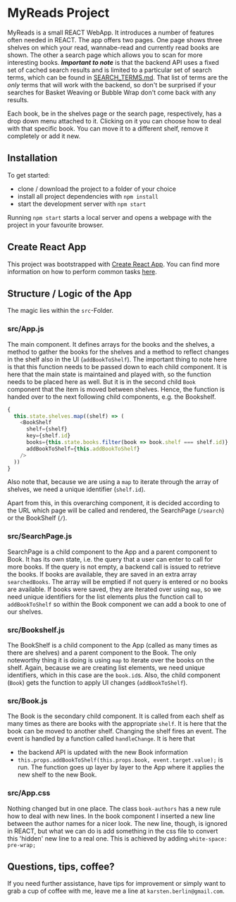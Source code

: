 # MyReads Project

MyReads is a small REACT WebApp. It introduces a number of features often needed in REACT.
The app offers two pages. One page shows three shelves on which your read, wannabe-read and currently read books are shown. The other a search page which allows you to scan for more interesting books. __*Important to note*__ is that the backend API uses a fixed set of cached search results and is limited to a particular set of search terms, which can be found in [SEARCH_TERMS.md](SEARCH_TERMS.md). That list of terms are the _only_ terms that will work with the backend, so don't be surprised if your searches for Basket Weaving or Bubble Wrap don't come back with any results.

Each book, be in the shelves page or the search page, respectively, has a drop down menu attached to it. Clicking on it you can choose how to deal with that specific book. You can move it to a different shelf, remove it completely or add it new.


## Installation

To get started:

* clone / download the project to a folder of your choice
* install all project dependencies with `npm install`
* start the development server with `npm start`

Running `npm start` starts a local server and opens a webpage with the project
in your favourite browser.



## Create React App

This project was bootstrapped with [Create React App](https://github.com/facebookincubator/create-react-app). You can find more information on how to perform common tasks [here](https://github.com/facebookincubator/create-react-app/blob/master/packages/react-scripts/template/README.md).


## Structure / Logic of the App

The magic lies within the `src`-Folder.


### src/App.js

The main component. It defines arrays for the books and the shelves, a method to gather the books for the shelves and a method to reflect changes in the shelf also in the UI (`addBookToShelf`). The important thing to note here is that this function needs to be passed down to each child component. It is here that the main state is maintained and played with, so the function needs to be placed here as well. But it is in the second child `Book` component that the item is moved between shelves. Hence, the function is handed over to the next following child components, e.g. the Bookshelf.
```javascript
{
  this.state.shelves.map((shelf) => (
    <BookShelf
      shelf={shelf}
      key={shelf.id}
      books={this.state.books.filter(book => book.shelf === shelf.id)}
      addBookToShelf={this.addBookToShelf}
    />
  ))
}
```
Also note that, because we are using a `map` to iterate through the array of shelves, we need a unique identifier (`shelf.id`).

Apart from this, in this overarching component, it is decided according to the URL which page will be called and rendered, the SearchPage (`/search`) or the BookShelf (`/`).


### src/SearchPage.js

SearchPage is a child component to the App and a parent component to Book. It has its own state, i.e. the query that a user can enter to call for more books. If the query is not empty, a backend call is issued to retrieve the books. If books are available, they are saved in an extra array `searchedBooks`. The array will be emptied if not query is entered or no books are available.
If books were saved, they are iterated over using `map`, so we need unique identifiers for the list elements plus the function call to `addBookToShelf` so within the Book component we can add a book to one of our shelves.

### src/Bookshelf.js

The BookShelf is a child component to the App (called as many times as there are shelves) and a parent component to the Book. The only noteworthy thing it is doing is using `map` to iterate over the books on the shelf.
Again, because we are creating list elements, we need unique identifiers, which in this case are the `book.id`s. Also, the child component (`Book`) gets the function to apply UI changes (`addBookToShelf`).

### src/Book.js

The Book is the secondary child component. It is called from each shelf as many times as there are books with the appropriate `shelf`. It is here that the book can be moved to another shelf. Changing the shelf fires an event. The event is handled by a function called `handleChange`. It is here that

* the backend API is updated with the new Book information
* `this.props.addBookToShelf(this.props.book, event.target.value);` is run. The function goes up layer by layer to the App where it applies the new shelf to the new Book.

### src/App.css
Nothing changed but in one place. The class `book-authors` has a new rule how to deal with new lines. In the book component I inserted a new line between the author names for a nicer look.
The new line, though, is ignored in REACT, but what we can do is add something in the css file to convert this 'hidden' new line to a real one. This is achieved by adding `white-space: pre-wrap;`


## Questions, tips, coffee?

If you need further assistance, have tips for improvement or simply want to grab a cup of coffee with me, leave me a line at `karsten.berlin@gmail.com`.
